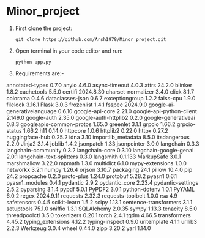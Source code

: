 # Minor_project

1) First clone the project:
   ```
   git clone https://github.com/Arsh1978/Minor_project.git
   ```
2) Open terminal in your code editor and run:
   ```
   python app.py
   ```

3) Requirements are:-

annotated-types              0.7.0
anyio                        4.6.0
async-timeout                4.0.3
attrs                        24.2.0
blinker                      1.8.2
cachetools                   5.5.0
certifi                      2024.8.30
charset-normalizer           3.4.0
click                        8.1.7
colorama                     0.4.6
dataclasses-json             0.6.7
exceptiongroup               1.2.2
faiss-cpu                    1.9.0
filelock                     3.16.1
Flask                        3.0.3
frozenlist                   1.4.1
fsspec                       2024.9.0
google-ai-generativelanguage 0.6.10
google-api-core              2.21.0
google-api-python-client     2.149.0
google-auth                  2.35.0
google-auth-httplib2         0.2.0
google-generativeai          0.8.3
googleapis-common-protos     1.65.0
greenlet                     3.1.1
grpcio                       1.66.2
grpcio-status                1.66.2
h11                          0.14.0
httpcore                     1.0.6
httplib2                     0.22.0
httpx                        0.27.2
huggingface-hub              0.25.2
idna                         3.10
importlib_metadata           8.5.0
itsdangerous                 2.2.0
Jinja2                       3.1.4
joblib                       1.4.2
jsonpatch                    1.33
jsonpointer                  3.0.0
langchain                    0.3.3
langchain-community          0.3.2
langchain-core               0.3.10
langchain-google-genai       2.0.1
langchain-text-splitters     0.3.0
langsmith                    0.1.133
MarkupSafe                   3.0.1
marshmallow                  3.22.0
mpmath                       1.3.0
multidict                    6.1.0
mypy-extensions              1.0.0
networkx                     3.2.1
numpy                        1.26.4
orjson                       3.10.7
packaging                    24.1
pillow                       10.4.0
pip                          24.2
propcache                    0.2.0
proto-plus                   1.24.0
protobuf                     5.28.2
pyasn1                       0.6.1
pyasn1_modules               0.4.1
pydantic                     2.9.2
pydantic_core                2.23.4
pydantic-settings            2.5.2
pyparsing                    3.1.4
pypdf                        5.0.1
PyPDF2                       3.0.1
python-dotenv                1.0.1
PyYAML                       6.0.2
regex                        2024.9.11
requests                     2.32.3
requests-toolbelt            1.0.0
rsa                          4.9
safetensors                  0.4.5
scikit-learn                 1.5.2
scipy                        1.13.1
sentence-transformers        3.1.1
setuptools                   75.1.0
sniffio                      1.3.1
SQLAlchemy                   2.0.35
sympy                        1.13.3
tenacity                     8.5.0
threadpoolctl                3.5.0
tokenizers                   0.20.1
torch                        2.4.1
tqdm                         4.66.5
transformers                 4.45.2
typing_extensions            4.12.2
typing-inspect               0.9.0
uritemplate                  4.1.1
urllib3                      2.2.3
Werkzeug                     3.0.4
wheel                        0.44.0
zipp                         3.20.2
yarl                         1.14.0
